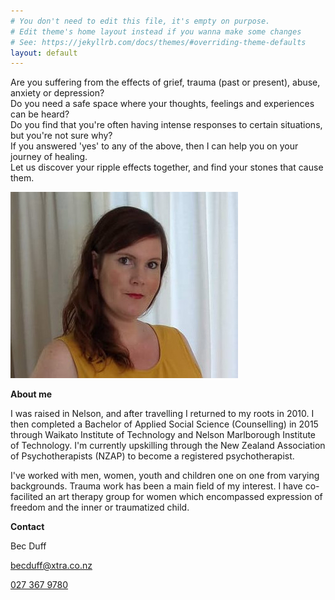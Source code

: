 ```yaml
---
# You don't need to edit this file, it's empty on purpose.
# Edit theme's home layout instead if you wanna make some changes
# See: https://jekyllrb.com/docs/themes/#overriding-theme-defaults
layout: default
---
```

Are you suffering from the effects of grief, trauma (past or present), abuse, anxiety or depression?  
Do you need a safe space where your thoughts, feelings and experiences can be heard?  
Do you find that you're often having intense responses to certain situations, but you're not sure why?  
If you answered 'yes' to any of the above, then I can help you on your journey of healing.  
Let us discover your ripple effects together, and find your stones that cause them.

![A portrait of me](/assets/portrait.jpg)

**About me**

I was raised in Nelson, and after travelling I returned to my roots in 2010. I then completed a Bachelor of Applied Social Science (Counselling) in 2015 through Waikato Institute of Technology and Nelson Marlborough Institute of Technology. I'm currently upskilling through the New Zealand Association of Psychotherapists (NZAP) to become a registered psychotherapist.

I've worked with men, women, youth and children one on one from varying backgrounds. Trauma work has been a main field of my interest. I have co-facilited an art therapy group for women which encompassed expression of freedom and the inner or traumatized child.

**Contact**

Bec Duff

[becduff@xtra.co.nz](mailto:becduff@xtra.co.nz?subject=Ripple%20Effects%20Website%20Enquiry)

[027 367 9780](tel:+64273679780)
